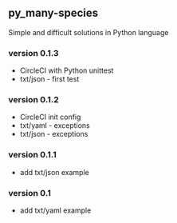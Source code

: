 ## py_many-species
Simple and difficult solutions in Python language

### version 0.1.3
- CircleCI with Python unittest
- txt/json - first test
### version 0.1.2
- CircleCI init config
- txt/yaml - exceptions
- txt/json - exceptions
### version 0.1.1
- add txt/json example
### version 0.1
- add txt/yaml example
